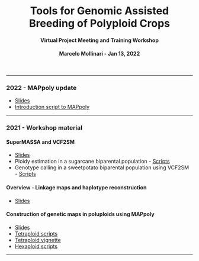 <p align="center">
  <h1 align="center">Tools for Genomic Assisted Breeding of Polyploid Crops</h1>
   <h4 align="center">Virtual Project Meeting and Training Workshop</h4>
   <h4 align="center">Marcelo Mollinari - Jan 13, 2022</h4>
    <br>
</p>

---

### 2022 - MAPpoly update

 - [Slides](https://github.com/mmollina/SCRI/raw/main/docs/MAPPoly_updates.pptx)
 - [Introduction script to MAPpoly](https://github.com/mmollina/SCRI/blob/main/docs/tetra/mappoly_intro.md)

---

### 2021 - Workshop material

#### SuperMASSA and VCF2SM

  - [Slides](https://github.com/mmollina/SCRI/blob/main/docs/SCRI_SuperMASSA_training.pptx)
  - Ploidy estimation in a sugarcane biparental population - [Scripts](https://github.com/mmollina/SCRI/tree/main/supermassa_vcf2sm/ploidy_estimation)
  - Genotype calling in a sweetpotato biparental population using VCF2SM - [Scripts](https://github.com/mmollina/SCRI/tree/main/supermassa_vcf2sm/genotype_calling])

#### Overview - Linkage maps and haplotype reconstruction

 - [Slides](https://github.com/mmollina/SCRI/blob/main/docs/SCRI_linkage_and%20phasing.pptx)

#### Construction of genetic maps in poluploids using MAPpoly

 - [Slides](https://github.com/mmollina/SCRI/blob/main/docs/SCRI_MAPpoly_training.pptx)
 - [Tetraploid scripts](https://github.com/mmollina/SCRI/tree/main/MAPpoly/tetra)
 - [Tetraploid vignette](https://rpubs.com/mmollin/tetra_mappoly_vignette)
 - [Hexaploid scripts](https://github.com/mmollina/SCRI/tree/main/MAPpoly/hexa)
 
 ---
